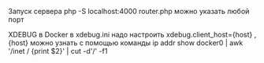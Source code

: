 Запуск сервера
php -S localhost:4000 router.php 
можно указать любой порт

XDEBUG в Docker 
в xdebug.ini надо настроить
xdebug.client_host={host} , {host} можно узнать с помощью команды  ip addr show docker0 | awk '/inet / {print $2}' | cut -d'/' -f1